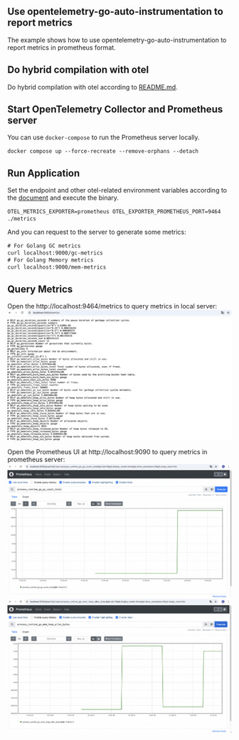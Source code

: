 ## Use opentelemetry-go-auto-instrumentation to report metrics

The example shows how to use opentelemetry-go-auto-instrumentation to report metrics in prometheus format.

## Do hybrid compilation with otel

Do hybrid compilation with otel according to [README.md](../../demo/README.md).

## Start OpenTelemetry Collector and Prometheus server

You can use `docker-compose` to run the Prometheus server locally.

```shell
docker compose up --force-recreate --remove-orphans --detach
```

## Run Application

Set the endpoint and other otel-related environment variables according to
the [document](https://opentelemetry.io/docs/specs/otel/configuration/sdk-environment-variables/) and execute the
binary.

```shell
OTEL_METRICS_EXPORTER=prometheus OTEL_EXPORTER_PROMETHEUS_PORT=9464 ./metrics
```

And you can request to the server to generate some metrics:

```shell
# For Golang GC metrics
curl localhost:9000/gc-metrics
# For Golang Memory metrics
curl localhost:9000/mem-metrics
```

## Query Metrics

Open the http://localhost:9464/metrics to query metrics in local server:
![metrics.png](metrics.png)


Open the Prometheus UI at http://localhost:9090 to query metrics in prometheus server:
![gc_count.png](gc_count.png)
![mem_alloc.png](mem_alloc.png)
